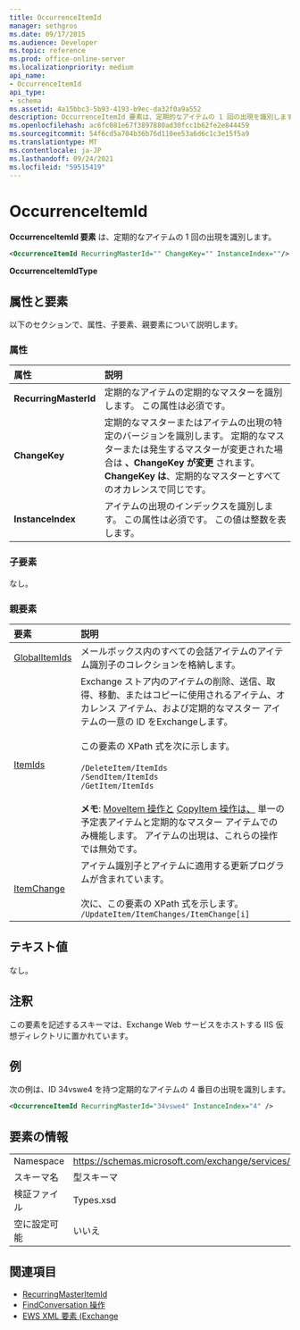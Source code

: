```yaml
---
title: OccurrenceItemId
manager: sethgros
ms.date: 09/17/2015
ms.audience: Developer
ms.topic: reference
ms.prod: office-online-server
ms.localizationpriority: medium
api_name:
- OccurrenceItemId
api_type:
- schema
ms.assetid: 4a15bbc3-5b93-4193-b9ec-da32f0a9a552
description: OccurrenceItemId 要素は、定期的なアイテムの 1 回の出現を識別します。
ms.openlocfilehash: ac6fc081e67f3897880ad30fcc1b62fe2e844459
ms.sourcegitcommit: 54f6cd5a704b36b76d110ee53a6d6c1c3e15f5a9
ms.translationtype: MT
ms.contentlocale: ja-JP
ms.lasthandoff: 09/24/2021
ms.locfileid: "59515419"
---
```

# <a name="occurrenceitemid"></a>OccurrenceItemId

**OccurrenceItemId 要素** は、定期的なアイテムの 1 回の出現を識別します。 
  
```XML
<OccurrenceItemId RecurringMasterId="" ChangeKey="" InstanceIndex=""/>
```

**OccurrenceItemIdType**

## <a name="attributes-and-elements"></a>属性と要素

以下のセクションで、属性、子要素、親要素について説明します。
  
### <a name="attributes"></a>属性

|**属性**|**説明**|
|:-----|:-----|
|**RecurringMasterId** <br/> |定期的なアイテムの定期的なマスターを識別します。 この属性は必須です。  <br/> |
|**ChangeKey** <br/> |定期的なマスターまたはアイテムの出現の特定のバージョンを識別します。 定期的なマスターまたは発生するマスターが変更された場合は **、ChangeKey が変更** されます。 **ChangeKey は**、定期的なマスターとすべてのオカレンスで同じです。  <br/> |
|**InstanceIndex** <br/> |アイテムの出現のインデックスを識別します。 この属性は必須です。 この値は整数を表します。  <br/> |
   
### <a name="child-elements"></a>子要素

なし。
  
### <a name="parent-elements"></a>親要素

|**要素**|**説明**|
|:-----|:-----|
|[GlobalItemIds](globalitemids.md) <br/> |メールボックス内のすべての会話アイテムのアイテム識別子のコレクションを格納します。  <br/> |
|[ItemIds](itemids.md) <br/> | Exchange ストア内のアイテムの削除、送信、取得、移動、またはコピーに使用されるアイテム、オカレンス アイテム、および定期的なマスター アイテムの一意の ID をExchangeします。 <br/><br/>この要素の XPath 式を次に示します。 <br/><br/>  `/DeleteItem/ItemIds` <br/>  `/SendItem/ItemIds` <br/>  `/GetItem/ItemIds` <br/><br/>**メモ**: [MoveItem 操作と](moveitem-operation.md) [CopyItem 操作は、](copyitem-operation.md) 単一の予定表アイテムと定期的なマスター アイテムでのみ機能します。 アイテムの出現は、これらの操作では無効です。           |
|[ItemChange](itemchange.md) <br/> |アイテム識別子とアイテムに適用する更新プログラムが含まれています。<br/><br/> 次に、この要素の XPath 式を示します。  <br/>  `/UpdateItem/ItemChanges/ItemChange[i]` <br/> |
   
## <a name="text-value"></a>テキスト値

なし。
  
## <a name="remarks"></a>注釈

この要素を記述するスキーマは、Exchange Web サービスをホストする IIS 仮想ディレクトリに置かれています。
  
## <a name="example"></a>例

次の例は、ID 34vswe4 を持つ定期的なアイテムの 4 番目の出現を識別します。
  
```XML
<OccurrenceItemId RecurringMasterId="34vswe4" InstanceIndex="4" />
```

## <a name="element-information"></a>要素の情報

|||
|:-----|:-----|
|Namespace  <br/> |https://schemas.microsoft.com/exchange/services/2006/types  <br/> |
|スキーマ名  <br/> |型スキーマ  <br/> |
|検証ファイル  <br/> |Types.xsd  <br/> |
|空に設定可能  <br/> |いいえ  <br/> |
   
## <a name="see-also"></a>関連項目

- [RecurringMasterItemId](recurringmasteritemid.md)
- [FindConversation 操作](findconversation-operation.md)
- [EWS XML 要素 (Exchange](ews-xml-elements-in-exchange.md)

